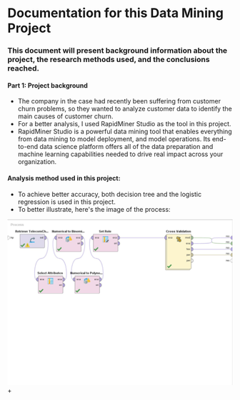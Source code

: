 # Documentation for this Data Mining Project

### This document will present background information about the project, the research methods used, and the conclusions reached.
#### Part 1: Project background

+ The company in the case had recently been suffering from customer churn problems, so they wanted to analyze customer data to identify the main causes of customer churn.
+ For a better analysis, I used RapidMiner Studio as the tool in this project.
+ RapidMiner Studio is a powerful data mining tool that enables everything from data mining to model deployment, and model operations. Its end-to-end data science platform offers all of the data preparation and machine learning capabilities needed to drive real impact across your organization.

#### Analysis method used in this project:

+ To achieve better accuracy, both decision tree and the logistic regression is used in this project.
+ To better illustrate, here's the image of the process:

![alt text](https://github.com/Abdullahluqmanov/Data-Mining-Project/blob/main/Process.jpg)
+ 








